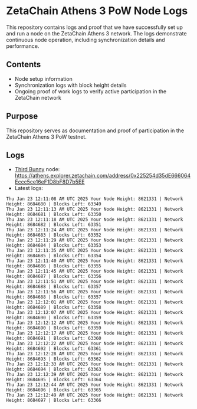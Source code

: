 # ZetaChain Athens 3 PoW Node Logs
This repository contains logs and proof that we have successfully set up and run a node on the ZetaChain Athens 3 network. The logs demonstrate continuous node operation, including synchronization details and performance.

## Contents
- Node setup information
- Synchronization logs with block height details
- Ongoing proof of work logs to verify active participation in the ZetaChain network

## Purpose
This repository serves as documentation and proof of participation in the ZetaChain Athens 3 PoW testnet.

## Logs

- [Third Bunny](https://thirdbunny.xyz/) node: https://athens.explorer.zetachain.com/address/0x225254d35dE666064Eccc5ce16eF1D8bF8D7b5EE
- Latest logs:
```
Thu Jan 23 12:11:08 AM UTC 2025 Your Node Height: 8621331 | Network Height: 8684680 | Blocks Left: 63349
Thu Jan 23 12:11:13 AM UTC 2025 Your Node Height: 8621331 | Network Height: 8684681 | Blocks Left: 63350
Thu Jan 23 12:11:18 AM UTC 2025 Your Node Height: 8621331 | Network Height: 8684682 | Blocks Left: 63351
Thu Jan 23 12:11:24 AM UTC 2025 Your Node Height: 8621331 | Network Height: 8684683 | Blocks Left: 63352
Thu Jan 23 12:11:29 AM UTC 2025 Your Node Height: 8621331 | Network Height: 8684684 | Blocks Left: 63353
Thu Jan 23 12:11:35 AM UTC 2025 Your Node Height: 8621331 | Network Height: 8684685 | Blocks Left: 63354
Thu Jan 23 12:11:40 AM UTC 2025 Your Node Height: 8621331 | Network Height: 8684686 | Blocks Left: 63355
Thu Jan 23 12:11:45 AM UTC 2025 Your Node Height: 8621331 | Network Height: 8684687 | Blocks Left: 63356
Thu Jan 23 12:11:51 AM UTC 2025 Your Node Height: 8621331 | Network Height: 8684688 | Blocks Left: 63357
Thu Jan 23 12:11:56 AM UTC 2025 Your Node Height: 8621331 | Network Height: 8684688 | Blocks Left: 63357
Thu Jan 23 12:12:01 AM UTC 2025 Your Node Height: 8621331 | Network Height: 8684689 | Blocks Left: 63358
Thu Jan 23 12:12:07 AM UTC 2025 Your Node Height: 8621331 | Network Height: 8684690 | Blocks Left: 63359
Thu Jan 23 12:12:12 AM UTC 2025 Your Node Height: 8621331 | Network Height: 8684690 | Blocks Left: 63359
Thu Jan 23 12:12:17 AM UTC 2025 Your Node Height: 8621331 | Network Height: 8684691 | Blocks Left: 63360
Thu Jan 23 12:12:22 AM UTC 2025 Your Node Height: 8621331 | Network Height: 8684692 | Blocks Left: 63361
Thu Jan 23 12:12:28 AM UTC 2025 Your Node Height: 8621331 | Network Height: 8684693 | Blocks Left: 63362
Thu Jan 23 12:12:33 AM UTC 2025 Your Node Height: 8621331 | Network Height: 8684694 | Blocks Left: 63363
Thu Jan 23 12:12:39 AM UTC 2025 Your Node Height: 8621331 | Network Height: 8684695 | Blocks Left: 63364
Thu Jan 23 12:12:44 AM UTC 2025 Your Node Height: 8621331 | Network Height: 8684696 | Blocks Left: 63365
Thu Jan 23 12:12:49 AM UTC 2025 Your Node Height: 8621331 | Network Height: 8684697 | Blocks Left: 63366
```
